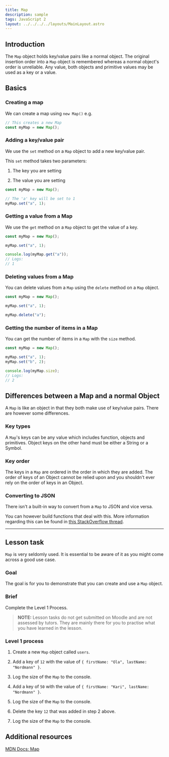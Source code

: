 ```yaml
---
title: Map
description: sample
tags: JavaScript 2
layout: ../../../../layouts/MainLayout.astro
---
```


## Introduction

The `Map` object holds key/value pairs like a normal object. The original insertion order into a `Map` object is remembered whereas a normal object's order is unreliable. Any value, both objects and primitive values may be used as a key or a value.

## Basics

### Creating a map

We can create a map using `new Map()` e.g.

```js
// This creates a new Map
const myMap = new Map();
```

### Adding a key/value pair

We use the `set` method on a `Map` object to add a new key/value pair.

This `set` method takes two parameters:

1. The key you are setting

2. The value you are setting

```js
const myMap = new Map();

// The 'a' key will be set to 1
myMap.set("a", 1);
```

### Getting a value from a Map

We use the `get` method on a `Map` object to get the value of a key.

```js
const myMap = new Map();

myMap.set("a", 1);

console.log(myMap.get("a"));
// Logs:
// 1
```

### Deleting values from a Map

You can delete values from a `Map` using the `delete` method on a `Map` object.

```js
const myMap = new Map();

myMap.set("a", 1);

myMap.delete("a");
```

### Getting the number of items in a Map

You can get the number of items in a `Map` with the `size` method.

```js
const myMap = new Map();

myMap.set("a", 1);
myMap.set("b", 2);

console.log(myMap.size);
// Logs:
// 2
```

## Differences between a Map and a normal Object

A `Map` is like an object in that they both make use of key/value pairs. There are however some differences.

### Key types

A `Map`'s keys can be any value which includes function, objects and primitives. Object keys on the other hand must be either a String or a Symbol.

### Key order

The keys in a `Map` are ordered in the order in which they are added. The order of keys of an Object cannot be relied upon and you shouldn't ever rely on the order of keys in an Object.

### Converting to JSON

There isn't a built-in way to convert from a `Map` to JSON and vice versa.

You can however build functions that deal with this. More information regarding this can be found in [this StackOverflow thread](https://stackoverflow.com/questions/29085197/how-do-you-json-stringify-an-es6-map).

<hr>

## Lesson task

`Map` is very seldomly used. It is essential to be aware of it as you might come across a good use case.

### Goal

The goal is for you to demonstrate that you can create and use a `Map` object.

### Brief

Complete the Level 1 Process.

> <b>NOTE:</b> Lesson tasks do not get submitted on Moodle and are not assessed by tutors. They are mainly there for you to practise what you have learned in the lesson.

### Level 1 process

1. Create a new `Map` object called `users`.

2. Add a key of `12` with the value of `{ firstName: "Ola", lastName: "Nordmann" }`.

3. Log the size of the `Map` to the console.

4. Add a key of `50` with the value of `{ firstName: "Kari", lastName: "Nordmann" }`.

5. Log the size of the `Map` to the console.

6. Delete the key `12` that was added in step 2 above.

7. Log the size of the `Map` to the console.

## Additional resources

[MDN Docs: Map](https://developer.mozilla.org/en-US/docs/Web/JavaScript/Reference/Global_Objects/Map)
